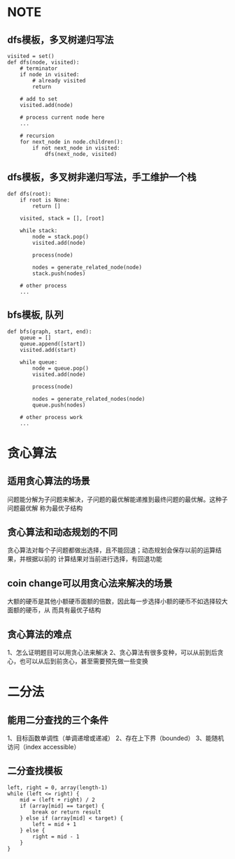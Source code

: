 # NOTE

## dfs模板，多叉树递归写法
```
visited = set()
def dfs(node, visited):
    # terminator
    if node in visited:
        # already visited
        return
        
    # add to set
    visited.add(node)
    
    # process current node here
    ...
    
    # recursion
    for next_node in node.children():
        if not next_node in visited:
            dfs(next_node, visited) 
``` 

## dfs模板，多叉树非递归写法，手工维护一个栈
```
def dfs(root):
    if root is None:
        return []
        
    visited, stack = [], [root]
    
    while stack:
        node = stack.pop()
        visited.add(node)
        
        process(node)
        
        nodes = generate_related_node(node)
        stack.push(nodes)
    
    # other process
    ...
```

## bfs模板, 队列
```
def bfs(graph, start, end):
    queue = []
    queue.append([start])
    visited.add(start)
    
    while queue:
        node = queue.pop()
        visited.add(node)
        
        process(node)
        
        nodes = generate_related_nodes(node)
        queue.push(nodes)
        
    # other process work
    ...
```

# 贪心算法
## 适用贪心算法的场景
问题能分解为子问题来解决，子问题的最优解能递推到最终问题的最优解。这种子问题最优解
称为最优子结构

## 贪心算法和动态规划的不同
贪心算法对每个子问题都做出选择，且不能回退；动态规划会保存以前的运算结果，并根据以前的
计算结果对当前进行选择，有回退功能

## coin change可以用贪心法来解决的场景
大额的硬币是其他小额硬币面额的倍数，因此每一步选择小额的硬币不如选择较大面额的硬币，从
而具有最优子结构

## 贪心算法的难点
1、怎么证明题目可以用贪心法来解决
2、贪心算法有很多变种，可以从前到后贪心，也可以从后到前贪心，甚至需要预先做一些变换


# 二分法
## 能用二分查找的三个条件
1、目标函数单调性（单调递增或递减）
2、存在上下界（bounded）
3、能随机访问（index accessible）

## 二分查找模板
```
left, right = 0, array(length-1)
while (left <= right) {
    mid = (left + right) / 2
    if (array[mid] == target) {
        break or return result
    } else if (array[mid] < target) {
        left = mid + 1
    } else {
        right = mid - 1
    }
}
```